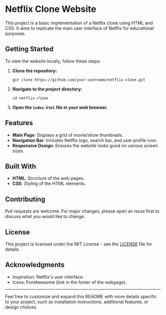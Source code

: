 
# Netflix Clone Website

This project is a basic implementation of a Netflix clone using HTML and CSS. It aims to replicate the main user interface of Netflix for educational purposes.

## Getting Started

To view the website locally, follow these steps:

1. **Clone the repository:**
   ```
   git clone https://github.com/your-username/netflix-clone.git
   ```
   
2. **Navigate to the project directory:**
   ```
   cd netflix-clone
   ```

3. **Open the `index.html` file in your web browser.**

## Features

- **Main Page**: Displays a grid of movie/show thumbnails.
- **Navigation Bar**: Includes Netflix logo, search bar, and user profile icon.
- **Responsive Design**: Ensures the website looks good on various screen sizes.

## Built With

- **HTML**: Structure of the web pages.
- **CSS**: Styling of the HTML elements.

## Contributing

Pull requests are welcome. For major changes, please open an issue first to discuss what you would like to change.

## License

This project is licensed under the MIT License - see the [LICENSE](LICENSE) file for details.

## Acknowledgments

- Inspiration: Netflix's user interface.
- Icons: FontAwesome (link in the footer of the webpage).

---

Feel free to customize and expand this README with more details specific to your project, such as installation instructions, additional features, or design choices.
